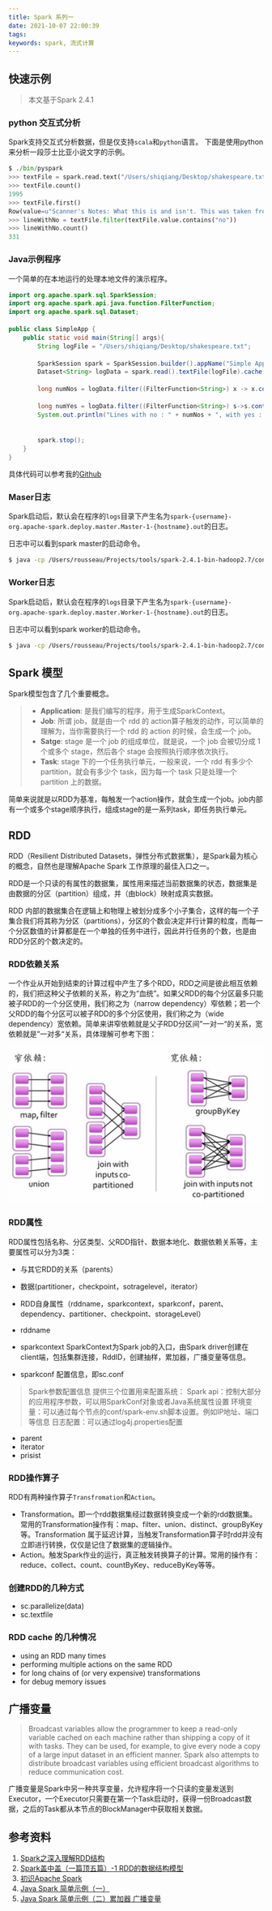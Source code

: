 ```yaml
---
title: Spark 系列一
date: 2021-10-07 22:00:39
tags:
keywords: spark, 流式计算
---
```


## 快速示例

> 本文基于Spark 2.4.1

### python 交互式分析
Spark支持交互式分析数据，但是仅支持`scala`和`python`语言。
下面是使用python来分析一段莎士比亚小说文字的示例。
```python
$ ./bin/pyspark 
>>> textFile = spark.read.text("/Users/shiqiang/Desktop/shakespeare.txt")
>>> textFile.count()
1995                                                                            
>>> textFile.first()
Row(value=u"Scanner's Notes: What this is and isn't. This was taken from")
>>> lineWithNo = textFile.filter(textFile.value.contains("no"))
>>> lineWithNo.count()
331
```

### Java示例程序
一个简单的在本地运行的处理本地文件的演示程序。
```java
import org.apache.spark.sql.SparkSession;
import org.apache.spark.api.java.function.FilterFunction;
import org.apache.spark.sql.Dataset;

public class SimpleApp {
    public static void main(String[] args){
        String logFile = "/Users/shiqiang/Desktop/shakespeare.txt";

        SparkSession spark = SparkSession.builder().appName("Simple Application").getOrCreate();
        Dataset<String> logData = spark.read().textFile(logFile).cache();

        long numNos = logData.filter((FilterFunction<String>) x -> x.contains("no")).count();   

        long numYes = logData.filter((FilterFunction<String>) s->s.contains("yes")).count();
        System.out.println("Lines with no : " + numNos + ", with yes : " + numYes);


        spark.stop();
    }
}
```

具体代码可以参考我的[Github]()

### Maser日志
Spark启动后，默认会在程序的`logs`目录下产生名为`spark-{username}-org.apache-spark.deploy.master.Master-1-{hostname}.out`的日志。

日志中可以看到spark master的启动命令。
```sh
$ java -cp /Users/rousseau/Projects/tools/spark-2.4.1-bin-hadoop2.7/conf/:/Users/rousseau/Projects/tools/spark-2.4.1-bin-hadoop2.7/jars/* -Xmx1g org.apache.spark.deploy.master.Master --host bogon --port 7077 --webui-port 8080
```

### Worker日志
Spark启动后，默认会在程序的`logs`目录下产生名为`spark-{username}-org.apache-spark.deploy.master.Worker-1-{hostname}.out`的日志。

日志中可以看到spark worker的启动命令。
```sh
$ java -cp /Users/rousseau/Projects/tools/spark-2.4.1-bin-hadoop2.7/conf/:/Users/rousseau/Projects/tools/spark-2.4.1-bin-hadoop2.7/jars/* -Xmx1g org.apache.spark.deploy.worker.Worker --webui-port 8081 spark://bogon:7077
```

## Spark 模型

Spark模型包含了几个重要概念。
> * **Application**: 是我们编写的程序，用于生成SparkContext。
> * **Job**: 所谓 job，就是由一个 rdd 的 action算子触发的动作，可以简单的理解为，当你需要执行一个 rdd 的 action 的时候，会生成一个 job。
> * **Satge**: stage 是一个 job 的组成单位，就是说，一个 job 会被切分成 1 个或多个 stage，然后各个 stage 会按照执行顺序依次执行。
> * **Task**: stage 下的一个任务执行单元，一般来说，一个 rdd 有多少个 partition，就会有多少个 task，因为每一个 task 只是处理一个 partition 上的数据。

简单来说就是以RDD为基准，每触发一个action操作，就会生成一个job。job内部有一个或多个stage顺序执行，组成stage的是一系列task，即任务执行单元。

## RDD
RDD（Resilient Distributed Datasets，弹性分布式数据集），是Spark最为核心的概念，自然也是理解Apache Spark 工作原理的最佳入口之一。

RDD是一个只读的有属性的数据集，属性用来描述当前数据集的状态，数据集是由数据的分区（partition）组成，并（由block）映射成真实数据。

RDD 内部的数据集合在逻辑上和物理上被划分成多个小子集合，这样的每一个子集合我们将其称为分区（partitions），分区的个数会决定并行计算的粒度，而每一个分区数值的计算都是在一个单独的任务中进行，因此并行任务的个数，也是由 RDD分区的个数决定的。 

### RDD依赖关系

一个作业从开始到结束的计算过程中产生了多个RDD，RDD之间是彼此相互依赖的，我们把这种父子依赖的关系，称之为“血统”。如果父RDD的每个分区最多只能被子RDD的一个分区使用，我们称之为（narrow dependency）窄依赖；若一个父RDD的每个分区可以被子RDD的多个分区使用，我们称之为（wide dependency）宽依赖。简单来讲窄依赖就是父子RDD分区间”一对一“的关系，宽依赖就是”一对多“关系，具体理解可参考下图：

![image-20211007220239907](20211007-spark-intro-1/image-20211007220239907.png)

### RDD属性
RDD属性包括名称、分区类型、父RDD指针、数据本地化、数据依赖关系等，主要属性可以分为3类：
* 与其它RDD的关系（parents）
* 数据(partitioner，checkpoint，sotragelevel，iterator）
* RDD自身属性（rddname，sparkcontext，sparkconf，parent、dependency、partitioner、checkpoint、storageLevel）

* rddname 
* sparkcontext SparkContext为Spark job的入口，由Spark driver创建在client端，包括集群连接，RddID，创建抽样，累加器，广播变量等信息。
* sparkconf 配置信息，即sc.conf
> Spark参数配置信息
> 提供三个位置用来配置系统：
> Spark api：控制大部分的应用程序参数，可以用SparkConf对象或者Java系统属性设置
> 环境变量：可以通过每个节点的conf/spark-env.sh脚本设置。例如IP地址、端口等信息
> 日志配置：可以通过log4j.properties配置
* parent
* iterator
* prisist

### RDD操作算子
RDD有两种操作算子`Transfromation`和`Action`。

* Transformation。即一个rdd数据集经过数据转换变成一个新的rdd数据集。常用的Transformation操作有：map、filter、union、distinct、groupByKey 等。Transformation 属于延迟计算，当触发Transformation算子时rdd并没有立即进行转换，仅仅是记住了数据集的逻辑操作。
* Action。触发Spark作业的运行，真正触发转换算子的计算。常用的操作有：reduce、collect、count、countByKey、reduceByKey等等。


### 创建RDD的几种方式
* sc.parallelize(data)
* sc.textfile

### RDD cache 的几种情况
* using an RDD many times
* performing multiple actions on the same RDD
* for long chains of (or very expensive) transformations
* for debug memory issues

## 广播变量
> Broadcast variables allow the programmer to keep a read-only variable cached on each machine rather than shipping a copy of it with tasks. They can be used, for example, to give every node a copy of a large input dataset in an efficient manner. Spark also attempts to distribute broadcast variables using efficient broadcast algorithms to reduce communication cost.

广播变量是Spark中另一种共享变量，允许程序将一个只读的变量发送到Executor，一个Executor只需要在第一个Task启动时，获得一份Broadcast数据，之后的Task都从本节点的BlockManager中获取相关数据。

## 参考资料
1. [Spark之深入理解RDD结构](https://blog.csdn.net/u011094454/article/details/78992293)
2. [Spark盖中盖（一篇顶五篇）-1 RDD的数据结构模型](https://www.jianshu.com/p/dd7c7243e7f9?from=singlemessage)
3. [初识Apache Spark](https://www.jianshu.com/p/59b0601d7ad2)
4. [Java Spark 简单示例（一）](https://www.jianshu.com/p/71556ae22508)
5. [Java Spark 简单示例（二）累加器 广播变量](https://www.jianshu.com/p/73b39f423a8b)